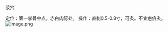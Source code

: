 荥穴

定位：第一掌骨中点，赤白肉际处。 
操作：直刺0.5-0.8寸，可灸。不宜疤痕灸。
![image.png](https://picgo18719498306.oss-cn-guangzhou.aliyuncs.com/20250423112828098.png)
